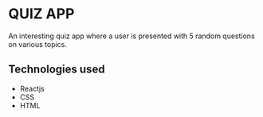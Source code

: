 # QUIZ APP

An interesting quiz app where a user is presented with 5 random questions on various topics.

## Technologies used
* Reactjs
* CSS
* HTML